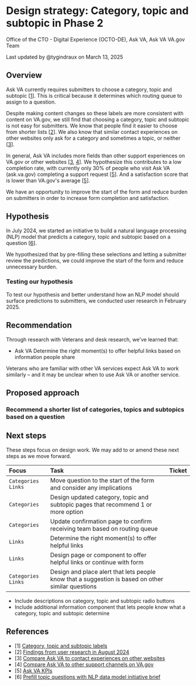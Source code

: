 # Design strategy: Category, topic and subtopic in Phase 2

Office of the CTO - Digital Experience (OCTO-DE), Ask VA, Ask VA VA.gov Team

Last updated by @tygindraux on March 13, 2025

## Overview

Ask VA currently requires submitters to choose a category, topic and subtopic [[1](https://github.com/department-of-veterans-affairs/va.gov-team/blob/master/products/ask-va/design/Fields%2C%20options%20and%20labels/Category%2C%20topic%20and%20subtopic%20labels.md)]. This is critical because it determines which routing queue to assign to a question.

Despite making content changes so these labels are more consistent with content on VA.gov, we still find that choosing a category, topic and subtopic is not easy for submitters. We know that people find it easier to choose from shorter lists [[2](https://github.com/department-of-veterans-affairs/va.gov-team/blob/master/products/ask-va/design/User%20research/07-2024%20Assistive%20tech/Form/Findings.md#finding-3-people-seek-a-specific-category-and-topic-and-they-would-find-it-easier-to-choose-from-shorter-lists)]. We also know that similar contact experiences on other websites only ask for a category and sometimes a topic, or neither [[3](https://github.com/department-of-veterans-affairs/va.gov-team/blob/master/products/ask-va/design/User%20research/02-2025%20Comparative%20analysis/Compare%20Ask%20VA%20to%20contact%20experiences%20on%20other%20websites.md#ask-va-is-type-1)].

In general, Ask VA includes more fields than other support experiences on VA.gov or other websites [[3](https://github.com/department-of-veterans-affairs/va.gov-team/blob/master/products/ask-va/design/User%20research/02-2025%20Comparative%20analysis/Compare%20Ask%20VA%20to%20contact%20experiences%20on%20other%20websites.md#insights), [4](https://github.com/department-of-veterans-affairs/va.gov-team/blob/master/products/ask-va/design/User%20research/02-2025%20Comparative%20analysis/Compare%20Ask%20VA%20to%20other%20support%20channels%20on%20VA.gov.md#insights)]. We hypothesize this contributes to a low completion rate, with currently only 30% of people who visit Ask VA (ask.va.gov) completing a support request [[5](https://github.com/department-of-veterans-affairs/va.gov-team/blob/master/products/ask-va/product/KPIs.md)]. And a satisfaction score that is lower than VA.gov's average [[5](https://github.com/department-of-veterans-affairs/va.gov-team/blob/master/products/ask-va/product/KPIs.md)].

We have an opportunity to improve the start of the form and reduce burden on submitters in order to increase form completion and satisfaction.

## Hypothesis

In July 2024, we started an initiative to build a natural language processing (NLP) model that predicts a category, topic and subtopic based on a question [[6](https://github.com/department-of-veterans-affairs/va.gov-team/blob/master/products/ask-va/product/prefill-nlp%20June%202025/initiative-brief.md)]. 

We hypothesized that by pre-filling these selections and letting a submitter review the predictions, we could improve the start of the form and reduce unnecessary burden.

### Testing our hypothesis

To test our hypothesis and better understand how an NLP model should surface predictions to submitters, we conducted user research in February 2025.



## Recommendation

Through research with Veterans and desk research, we've learned that:

- Ask VA Determine the right moment(s) to offer helpful links based on information people share

Veterans who are familiar with other VA services expect Ask VA to work similarly – and it may be unclear when to use Ask VA or another service.

## Proposed approach

### Recommend a shorter list of categories, topics and subtopics based on a question



## Next steps

These steps focus on design work. We may add to or amend these next steps as we move forward.

|Focus|Task|Ticket|
|:--|:--|:--|
|`Categories` `Links`|Move question to the start of the form and consider any implications||
|`Categories`|Design updated category, topic and subtopic pages that recommend 1 or more option||
|`Categories`|Update confirmation page to confirm receiving team based on routing queue||
|`Links`|Determine the right moment(s) to offer helpful links||
|`Links`|Design page or component to offer helpful links or continue with form||
|`Categories` `Links`|Design and place alert that lets people know that a suggestion is based on other similar questions||

- Include descriptions on category, topic and subtopic radio buttons
- Include additional information component that lets people know what a category, topic and subtopic determine

## References

- [1] [Category, topic and subtopic labels](https://github.com/department-of-veterans-affairs/va.gov-team/blob/master/products/ask-va/design/Fields%2C%20options%20and%20labels/Category%2C%20topic%20and%20subtopic%20labels.md)
- [2] [Findings from user research in August 2024](https://github.com/department-of-veterans-affairs/va.gov-team/blob/master/products/ask-va/design/User%20research/07-2024%20Assistive%20tech/Form/Findings.md#finding-3-people-seek-a-specific-category-and-topic-and-they-would-find-it-easier-to-choose-from-shorter-lists)
- [3] [Compare Ask VA to contact experiences on other websites](https://github.com/department-of-veterans-affairs/va.gov-team/blob/master/products/ask-va/design/User%20research/02-2025%20Comparative%20analysis/Compare%20Ask%20VA%20to%20contact%20experiences%20on%20other%20websites.md#insights)
- [4] [Compare Ask VA to other support channels on VA.gov](https://github.com/department-of-veterans-affairs/va.gov-team/blob/master/products/ask-va/design/User%20research/02-2025%20Comparative%20analysis/Compare%20Ask%20VA%20to%20other%20support%20channels%20on%20VA.gov.md#insights)
- [5] [Ask VA KPIs](https://github.com/department-of-veterans-affairs/va.gov-team/blob/master/products/ask-va/product/KPIs.md) 
- [6] [Prefill topic questions with NLP data model initiative brief](https://github.com/department-of-veterans-affairs/va.gov-team/blob/master/products/ask-va/product/prefill-nlp%20June%202025/initiative-brief.md)
